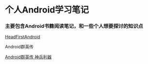 # 个人Android学习笔记
### 主要包含Android书籍阅读笔记，和一些个人想要探讨的知识点
[HeadFirstAndroid](HeadFirstAndroid.md)

Android群英传

[Android群英传 神兵利器](AndroidHeroMagic.md)